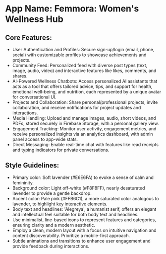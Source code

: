 # **App Name**: Femmora: Women's Wellness Hub

## Core Features:

- User Authentication and Profiles: Secure sign-up/login (email, phone, social) with customizable profiles to showcase achievements and projects.
- Community Feed: Personalized feed with diverse post types (text, image, audio, video) and interactive features like likes, comments, and shares.
- AI-Powered Wellness Chatbots: Access personalized AI assistants that acts as a tool that offers tailored advice, tips, and support for health, emotional well-being, and nutrition, each represented by a unique avatar for conversational UI.
- Projects and Collaboration: Share personal/professional projects, invite collaboration, and receive notifications for project updates and interactions.
- Media Handling: Upload and manage images, audio, short videos, and PDFs, stored securely in Firebase Storage, with a personal gallery view.
- Engagement Tracking: Monitor user activity, engagement metrics, and receive personalized insights via an analytics dashboard, with admin panel access to app-wide stats.
- Direct Messaging: Enable real-time chat with features like read receipts and typing indicators for private conversations.

## Style Guidelines:

- Primary color: Soft lavender (#E6E6FA) to evoke a sense of calm and femininity.
- Background color: Light off-white (#F8F8FF), nearly desaturated lavender to provide a gentle backdrop.
- Accent color: Pale pink (#FFB6C1), a more saturated color analogous to lavender, to highlight key interactive elements.
- Body text and headlines: 'Alegreya', a humanist serif, offers an elegant and intellectual feel suitable for both body text and headlines.
- Use minimalist, line-based icons to represent features and categories, ensuring clarity and a modern aesthetic.
- Employ a clean, modern layout with a focus on intuitive navigation and content discoverability. Prioritize a mobile-first approach.
- Subtle animations and transitions to enhance user engagement and provide feedback during interactions.